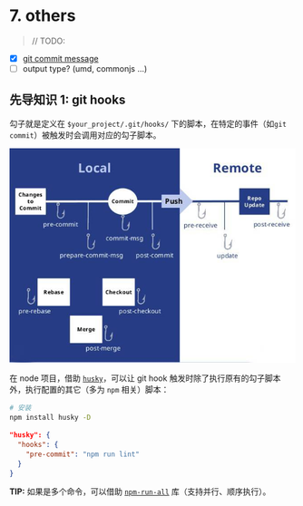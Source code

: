 # 7. others

> // TODO:

* [x] [git commit message](./git-commit-msg.md)
* [ ] output type? (umd, commonjs ...)

## 先导知识 1: git hooks

勾子就是定义在 `$your_project/.git/hooks/` 下的脚本，在特定的事件（如`git commit`）被触发时会调用对应的勾子脚本。

![](git-hooks.png)

在 node 项目，借助 [`husky`](https://github.com/typicode/husky)，可以让 git hook 触发时除了执行原有的勾子脚本外，执行配置的其它（多为 `npm` 相关）脚本：

```bash
# 安装
npm install husky -D
```

```json
"husky": {
  "hooks": {
    "pre-commit": "npm run lint"
  }
}
```

**TIP:** 如果是多个命令，可以借助 [`npm-run-all`](https://github.com/mysticatea/npm-run-all) 库（支持并行、顺序执行）。

